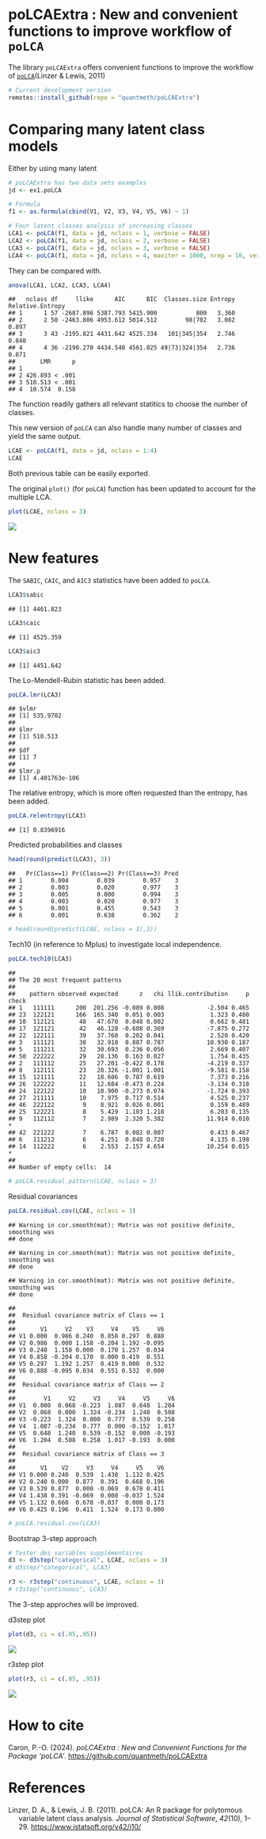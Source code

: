 
# poLCAExtra : New and convenient functions to improve workflow of `poLCA`

The library `poLCAExtra` offers convenient functions to improve the
workflow of [`poLCA`](https://github.com/dlinzer/poLCA)(Linzer & Lewis,
2011)

``` r
# Current development version
remotes::install_github(repo = "quantmeth/poLCAExtra")
```

# Comparing many latent class models

Either by using many latent

``` r
# poLCAExtra has two data sets examples
jd <- ex1.poLCA

# Formula
f1 <- as.formula(cbind(V1, V2, V3, V4, V5, V6) ~ 1)

# Four latent classes analysis of increasing classes
LCA1 <- poLCA(f1, data = jd, nclass = 1, verbose = FALSE) 
LCA2 <- poLCA(f1, data = jd, nclass = 2, verbose = FALSE)
LCA3 <- poLCA(f1, data = jd, nclass = 3, verbose = FALSE)
LCA4 <- poLCA(f1, data = jd, nclass = 4, maxiter = 1000, nrep = 10, verbose = FALSE)
```

They can be compared with.

``` r
anova(LCA1, LCA2, LCA3, LCA4)
```

    ##   nclass df     llike      AIC      BIC  Classes.size Entropy Relative.Entropy
    ## 1      1 57 -2687.896 5387.793 5415.900           800   3.360                 
    ## 2      2 50 -2463.806 4953.612 5014.512        98|702   3.082            0.897
    ## 3      3 43 -2195.821 4431.642 4525.334   101|345|354   2.746            0.840
    ## 4      4 36 -2190.270 4434.540 4561.025 49|73|324|354   2.736            0.871
    ##       LMR      p
    ## 1               
    ## 2 426.893 < .001
    ## 3 510.513 < .001
    ## 4  10.574  0.158

The function readily gathers all relevant statitics to choose the number
of classes.

This new version of `poLCA` can also handle many number of classes and
yield the same output.

``` r
LCAE <- poLCA(f1, data = jd, nclass = 1:4)
LCAE
```

Both previous table can be easily exported.

The original `plot()` (for `poLCA`) function has been updated to account
for the multiple LCA.

``` r
plot(LCAE, nclass = 3)
```

![](README_files/figure-gfm/plotLCA-1.png)<!-- -->

# New features

The `SABIC`, `CAIC`, and `AIC3` statistics have been added to `poLCA`.

``` r
LCA3$sabic
```

    ## [1] 4461.823

``` r
LCA3$caic
```

    ## [1] 4525.359

``` r
LCA3$aic3
```

    ## [1] 4451.642

The Lo-Mendell-Rubin statistic has been added.

``` r
poLCA.lmr(LCA3)
```

    ## $vlmr
    ## [1] 535.9702
    ## 
    ## $lmr
    ## [1] 510.513
    ## 
    ## $df
    ## [1] 7
    ## 
    ## $lmr.p
    ## [1] 4.401763e-106

The relative entropy, which is more often requested than the entropy,
has been added.

``` r
poLCA.relentropy(LCA3)
```

    ## [1] 0.8396916

Predicted probabilities and classes

``` r
head(round(predict(LCA3), 3))
```

    ##   Pr(Class==1) Pr(Class==2) Pr(Class==3) Pred
    ## 1        0.004        0.039        0.957    3
    ## 2        0.003        0.020        0.977    3
    ## 3        0.005        0.000        0.994    3
    ## 4        0.003        0.020        0.977    3
    ## 5        0.001        0.455        0.543    3
    ## 6        0.001        0.638        0.362    2

``` r
# head(round(predict(LCAE, nclass = 3),3))
```

Tech10 (in reference to Mplus) to investigate local independence.

``` r
poLCA.tech10(LCA3)
```

    ## 
    ## The 20 most frequent patterns
    ## 
    ##    pattern observed expected      z   chi llik.contribution     p check
    ## 1   111111      200  201.256 -0.089 0.008            -2.504 0.465      
    ## 23  122121      166  165.340  0.051 0.003             1.323 0.480      
    ## 10  112121       48   47.670  0.048 0.002             0.662 0.481      
    ## 17  121121       42   46.128 -0.608 0.369            -7.875 0.272      
    ## 22  122111       39   37.760  0.202 0.041             2.520 0.420      
    ## 3   111121       38   32.910  0.887 0.787            10.930 0.187      
    ## 5   111211       32   30.693  0.236 0.056             2.669 0.407      
    ## 50  222222       29   28.136  0.163 0.027             1.754 0.435      
    ## 2   111112       25   27.201 -0.422 0.178            -4.219 0.337      
    ## 8   112111       23   28.326 -1.001 1.001            -9.581 0.158      
    ## 15  121111       22   18.606  0.787 0.619             7.373 0.216      
    ## 26  122222       11   12.684 -0.473 0.224            -3.134 0.318      
    ## 24  122122       10   10.900 -0.273 0.074            -1.724 0.393      
    ## 27  211111       10    7.975  0.717 0.514             4.525 0.237      
    ## 46  222122        9    8.921  0.026 0.001             0.159 0.489      
    ## 25  122221        8    5.429  1.103 1.218             6.203 0.135      
    ## 9   112112        7    2.989  2.320 5.382            11.914 0.010     *
    ## 42  221222        7    6.787  0.082 0.007             0.433 0.467      
    ## 6   111212        6    4.251  0.848 0.720             4.135 0.198      
    ## 14  112222        6    2.553  2.157 4.654            10.254 0.015     *
    ## 
    ## Number of empty cells:  14

``` r
# poLCA.residual.pattern(LCAE, nclass = 3)
```

Residual covariances

``` r
poLCA.residual.cov(LCAE, nclass = 3)
```

    ## Warning in cor.smooth(mat): Matrix was not positive definite, smoothing was
    ## done

    ## Warning in cor.smooth(mat): Matrix was not positive definite, smoothing was
    ## done

    ## Warning in cor.smooth(mat): Matrix was not positive definite, smoothing was
    ## done

    ## 
    ##  Residual covariance matrix of Class == 1 
    ##  
    ##       V1     V2    V3     V4    V5     V6
    ## V1 0.000  0.986 0.240  0.858 0.297  0.888
    ## V2 0.986  0.000 1.158 -0.204 1.192 -0.095
    ## V3 0.240  1.158 0.000  0.170 1.257  0.034
    ## V4 0.858 -0.204 0.170  0.000 0.419  0.551
    ## V5 0.297  1.192 1.257  0.419 0.000  0.532
    ## V6 0.888 -0.095 0.034  0.551 0.532  0.000
    ## 
    ##  Residual covariance matrix of Class == 2 
    ##  
    ##        V1     V2     V3     V4     V5     V6
    ## V1  0.000  0.068 -0.223  1.087  0.648  1.204
    ## V2  0.068  0.000  1.324 -0.234  1.240  0.508
    ## V3 -0.223  1.324  0.000  0.777  0.539  0.258
    ## V4  1.087 -0.234  0.777  0.000 -0.152  1.017
    ## V5  0.648  1.240  0.539 -0.152  0.000 -0.193
    ## V6  1.204  0.508  0.258  1.017 -0.193  0.000
    ## 
    ##  Residual covariance matrix of Class == 3 
    ##  
    ##       V1    V2     V3     V4     V5    V6
    ## V1 0.000 0.240  0.539  1.438  1.132 0.425
    ## V2 0.240 0.000  0.877  0.391  0.668 0.196
    ## V3 0.539 0.877  0.000 -0.069  0.678 0.411
    ## V4 1.438 0.391 -0.069  0.000 -0.037 1.524
    ## V5 1.132 0.668  0.678 -0.037  0.000 0.173
    ## V6 0.425 0.196  0.411  1.524  0.173 0.000

``` r
# poLCA.residual.cov(LCA3)
```

Bootstrap 3-step approach

``` r
# Tester des variables supplémentaires
d3 <- d3step("categorical", LCAE, nclass = 3)
# d3step("categorical", LCA3)

r3 <- r3step("continuous", LCAE, nclass = 3)
# r3step("continuous", LCA3)
```

The 3-step approches will be improved.

d3step plot

``` r
plot(d3, ci = c(.05,.95))
```

![](README_files/figure-gfm/d3stepplot-1.png)<!-- -->

r3step plot

``` r
plot(r3, ci = c(.05, .95))
```

![](README_files/figure-gfm/r3stepplot-1.png)<!-- -->

# How to cite

Caron, P.-O. (2024). *poLCAExtra : New and Convenient Functions for the
Package ‘poLCA’*. <https://github.com/quantmeth/poLCAExtra>

# References

<div id="refs" class="references csl-bib-body hanging-indent"
line-spacing="2">

<div id="ref-poLCA" class="csl-entry">

Linzer, D. A., & Lewis, J. B. (2011). <span class="nocase">poLCA</span>:
An R package for polytomous variable latent class analysis. *Journal of
Statistical Software*, *42*(10), 1–29.
<https://www.jstatsoft.org/v42/i10/>

</div>

</div>
